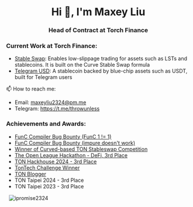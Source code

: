 <h1 align="center">Hi 👋, I'm Maxey Liu</h1>
<h3 align="center">Head of Contract at Torch Finance</h3>

<h3 align="left">Current Work at Torch Finance:</h3>

- [Stable Swap](https://t.me/torch_finance_bot): Enables low-slippage trading for assets such as LSTs and stablecoins. It is built on the Curve Stable Swap formula
- [Telegram USD](https://t.me/tgusd_official_bot): A stablecoin backed by blue-chip assets such as USDT, built for Telegram users 

📫 How to reach me: 
- Email: maxeyliu2324@pm.me
- Telegram: https://t.me/throwunless

<h3 align="left">Achievements and Awards:</h3>
<ul>
  <li><a href="https://github.com/ton-blockchain/ton/issues/1022">FunC Compiler Bug Bounty (FunC 1 != 1)</a></li>
  <li><a href="https://github.com/ton-blockchain/ton/issues/1283">FunC Compiler Bug Bounty (impure doesn't work)</a></li>
  <li><a href="https://blog.ton.org/infrastructures-for-stable-assets-with-curve">Winner of Curved-based TON Stableswap Competition</a></li>
  <li><a href="https://www.youtube.com/clip/UgkxuXNcNKutYLyvdjmAIfHfj3yM4uGHHtUf">The Open League Hackathon - DeFi, 3rd Place</a></li>
  <li><a href="https://x.com/BuildOnTON/status/1779566487361163699">TON Hackhouse 2024 - 3rd Place</a></li>
  <li><a href="https://t.me/tontech/96">TonTech Challenge Winner</a></li>
  <li><a href="https://medium.com/@ipromise2324">TON Blogger</a></li>
  <li>TON Taipei 2024 - 3rd Place</li>
  <li>TON Taipei 2023 - 3rd Place</li>
</ul>

<p>&nbsp;
  <img align="center" src="https://github-readme-stats.vercel.app/api?username=ipromise2324&show_icons=true&locale=en" alt="ipromise2324" />
</p>
